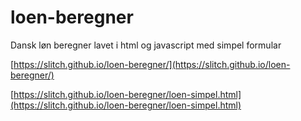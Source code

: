 # loen-beregner
Dansk løn beregner lavet i html og javascript med simpel formular

[https://slitch.github.io/loen-beregner/](https://slitch.github.io/loen-beregner/)

[https://slitch.github.io/loen-beregner/loen-simpel.html](https://slitch.github.io/loen-beregner/loen-simpel.html)

